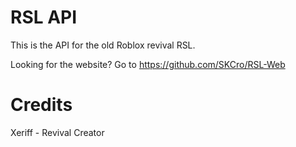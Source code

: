 # RSL API
This is the API for the old Roblox revival RSL.

Looking for the website? Go to https://github.com/SKCro/RSL-Web
# Credits
Xeriff - Revival Creator
